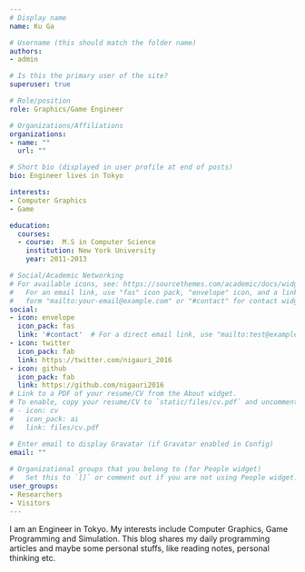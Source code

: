 ```yaml
---
# Display name
name: Ku Ga

# Username (this should match the folder name)
authors:
- admin

# Is this the primary user of the site?
superuser: true

# Role/position
role: Graphics/Game Engineer

# Organizations/Affiliations
organizations:
- name: "" 
  url: ""

# Short bio (displayed in user profile at end of posts)
bio: Engineer lives in Tokyo 

interests:
- Computer Graphics
- Game

education:
  courses:
  - course:  M.S in Computer Science
    institution: New York University
    year: 2011-2013

# Social/Academic Networking
# For available icons, see: https://sourcethemes.com/academic/docs/widgets/#icons
#   For an email link, use "fas" icon pack, "envelope" icon, and a link in the
#   form "mailto:your-email@example.com" or "#contact" for contact widget.
social:
- icon: envelope
  icon_pack: fas
  link: '#contact'  # For a direct email link, use "mailto:test@example.org".
- icon: twitter
  icon_pack: fab
  link: https://twitter.com/nigauri_2016
- icon: github
  icon_pack: fab
  link: https://github.com/nigauri2016
# Link to a PDF of your resume/CV from the About widget.
# To enable, copy your resume/CV to `static/files/cv.pdf` and uncomment the lines below.  
# - icon: cv
#   icon_pack: ai
#   link: files/cv.pdf

# Enter email to display Gravatar (if Gravatar enabled in Config)
email: ""
  
# Organizational groups that you belong to (for People widget)
#   Set this to `[]` or comment out if you are not using People widget.  
user_groups:
- Researchers
- Visitors
---
```


I am an Engineer in Tokyo. My interests include Computer Graphics, Game Programming and Simulation. This blog shares my daily programming articles and maybe some personal stuffs, like reading notes, personal thinking etc.

